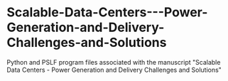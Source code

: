 # Scalable-Data-Centers---Power-Generation-and-Delivery-Challenges-and-Solutions
Python and PSLF program files associated with the manuscript "Scalable Data Centers - Power Generation and Delivery Challenges and Solutions"
